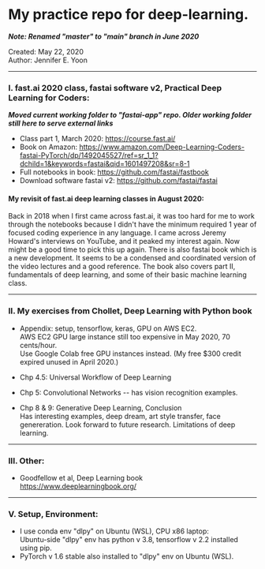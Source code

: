 # My practice repo for deep-learning.  

***Note: Renamed "master" to "main" branch in June 2020***

Created: May 22, 2020  
Author: Jennifer E. Yoon

---  

### I. fast.ai 2020 class, fastai software v2, Practical Deep Learning for Coders:  

***Moved current working folder to "fastai-app" repo. Older working folder still here to serve external links***  

  * Class part 1, March 2020: https://course.fast.ai/  
  * Book on Amazon:  https://www.amazon.com/Deep-Learning-Coders-fastai-PyTorch/dp/1492045527/ref=sr_1_1?dchild=1&keywords=fastai&qid=1601497208&sr=8-1  
  * Full notebooks in book:  https://github.com/fastai/fastbook  
  * Download software fastai v2: https://github.com/fastai/fastai  

#### My revisit of fast.ai deep learning classes in August 2020:  
Back in 2018 when I first came across fast.ai, it was too hard for me to work through the notebooks because I didn't have the minimum required 1 year of focused coding experience in any language.  I came across Jeremy Howard's interviews on YouTube, and it peaked my interest again.  Now might be a good time to pick this up again.  There is also fastai book which is a new development.  It seems to be a condensed and coordinated version of the video lectures and a good reference. The book also covers part II, fundamentals of deep learning, and some of their basic machine learning class.  

---  

### II. My exercises from Chollet, Deep Learning with Python book  

  * Appendix: setup, tensorflow, keras, GPU on AWS EC2.   
    AWS EC2 GPU large instance still too expensive in May 2020, 70 cents/hour.    
    Use Google Colab free GPU instances instead. (My free $300 credit expired unused in April 2020.)  
  
  * Chp 4.5: Universal Workflow of Deep Learning  
  
  * Chp 5: Convolutional Networks -- has vision recognition examples.  
  
  * Chp 8 & 9: Generative Deep Learning, Conclusion  
    Has interesting examples, deep dream, art style transfer, face genereration.  Look forward to future research.  Limitations of deep learning.  
  
---     
  
### III. Other:  

 * Goodfellow et al, Deep Learning book  
   https://www.deeplearningbook.org/  

---  

###  V. Setup, Environment:  

  * I use conda env "dlpy" on Ubuntu (WSL), CPU x86 laptop:  
    Ubuntu-side "dlpy" env has python v 3.8, tensorflow v 2.2 installed using pip.  
  * PyTorch v 1.6 stable also installed to "dlpy" env on Ubuntu (WSL).  
